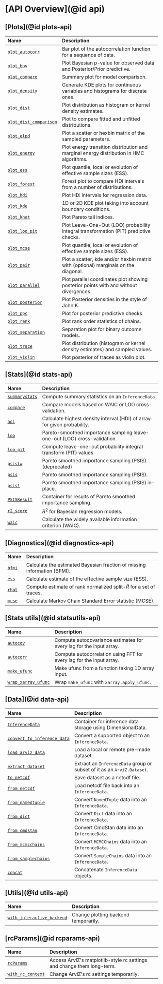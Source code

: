 # [API Overview](@id api)

## [Plots](@id plots-api)

| Name                           | Description                                                                             |
|:------------------------------ |:--------------------------------------------------------------------------------------- |
| [`plot_autocorr`](@ref)        | Bar plot of the autocorrelation function for a sequence of data.                        |
| [`plot_bpv`](@ref)             | Plot Bayesian p-value for observed data and Posterior/Prior predictive.                 |
| [`plot_compare`](@ref)         | Summary plot for model comparison.                                                      |
| [`plot_density`](@ref)         | Generate KDE plots for continuous variables and histograms for discrete ones.           |
| [`plot_dist`](@ref)            | Plot distribution as histogram or kernel density estimates.                             |
| [`plot_dist_comparison`](@ref) | Plot to compare fitted and unfitted distributions.                                      |
| [`plot_elpd`](@ref)            | Plot a scatter or hexbin matrix of the sampled parameters.                              |
| [`plot_energy`](@ref)          | Plot energy transition distribution and marginal energy distribution in HMC algorithms. |
| [`plot_ess`](@ref)             | Plot quantile, local or evolution of effective sample sizes (ESS).                      |
| [`plot_forest`](@ref)          | Forest plot to compare HDI intervals from a number of distributions.                    |
| [`plot_hdi`](@ref)             | Plot HDI intervals for regression data.                                                 |
| [`plot_kde`](@ref)             | 1D or 2D KDE plot taking into account boundary conditions.                              |
| [`plot_khat`](@ref)            | Plot Pareto tail indices.                                                               |
| [`plot_loo_pit`](@ref)         | Plot Leave-One-Out (LOO) probability integral transformation (PIT) predictive checks.   |
| [`plot_mcse`](@ref)            | Plot quantile, local or evolution of effective sample sizes (ESS).                      |
| [`plot_pair`](@ref)            | Plot a scatter, kde and/or hexbin matrix with (optional) marginals on the diagonal.     |
| [`plot_parallel`](@ref)        | Plot parallel coordinates plot showing posterior points with and without divergences.   |
| [`plot_posterior`](@ref)       | Plot Posterior densities in the style of John K.                                        |
| [`plot_ppc`](@ref)             | Plot for posterior predictive checks.                                                   |
| [`plot_rank`](@ref)            | Plot rank order statistics of chains.                                                   |
| [`plot_separation`](@ref)      | Separation plot for binary outcome models.                                              |
| [`plot_trace`](@ref)           | Plot distribution (histogram or kernel density estimates) and sampled values.           |
| [`plot_violin`](@ref)          | Plot posterior of traces as violin plot.                                                |

## [Stats](@id stats-api)

| Name                   | Description                                                               |
|:---------------------- |:------------------------------------------------------------------------- |
| [`summarystats`](@ref) | Compute summary statistics on an `InferenceData`                          |
| [`compare`](@ref)      | Compare models based on WAIC or LOO cross-validation.                     |
| [`hdi`](@ref)          | Calculate highest density interval (HDI) of array for given probability.  |
| [`loo`](@ref)          | Pareto-smoothed importance sampling leave-one-out (LOO) cross-validation. |
| [`loo_pit`](@ref)      | Compute leave-one-out probability integral transform (PIT) values.        |
| [`psislw`](@ref)       | Pareto smoothed importance sampling (PSIS). (deprecated)                  |
| [`psis`](@ref)         | Pareto smoothed importance sampling (PSIS).                               |
| [`psis!`](@ref)        | Pareto smoothed importance sampling (PSIS) in-place.                      |
| [`PSISResult`](@ref)    | Container for results of Pareto smoothed importance sampling.            |
| [`r2_score`](@ref)     | $R^2$ for Bayesian regression models.                                     |
| [`waic`](@ref)         | Calculate the widely available information criterion (WAIC).              |

## [Diagnostics](@id diagnostics-api)

| Name           | Description                                                              |
|:-------------- |:------------------------------------------------------------------------ |
| [`bfmi`](@ref) | Calculate the estimated Bayesian fraction of missing information (BFMI). |
| [`ess`](@ref)  | Calculate estimate of the effective sample size (ESS).                   |
| [`rhat`](@ref) | Compute estimate of rank normalized split-$\hat{R}$ for a set of traces. |
| [`mcse`](@ref) | Calculate Markov Chain Standard Error statistic (MCSE).                  |

## [Stats utils](@id statsutils-api)

| Name                        | Description                                                          |
|:--------------------------- |:-------------------------------------------------------------------- |
| [`autocov`](@ref)           | Compute autocovariance estimates for every lag for the input array.  |
| [`autocorr`](@ref)          | Compute autocorrelation using FFT for every lag for the input array. |
| [`make_ufunc`](@ref)        | Make ufunc from a function taking 1D array input.                    |
| [`wrap_xarray_ufunc`](@ref) | Wrap `make_ufunc` with `xarray.apply_ufunc`.                         |

## [Data](@id data-api)

| Name                                | Description                                                             |
|:----------------------------------- |:----------------------------------------------------------------------- |
| [`InferenceData`](@ref)             | Container for inference data storage using DimensionalData.             |
| [`convert_to_inference_data`](@ref) | Convert a supported object to an `InferenceData`.                       |
| [`load_arviz_data`](@ref)           | Load a local or remote pre-made dataset.                                |
| [`extract_dataset`](@ref)           | Extract an `InferenceData` group or subset of it as an `ArviZ.Dataset`. |
| [`to_netcdf`](@ref)                 | Save dataset as a netcdf file.                                          |
| [`from_netcdf`](@ref)               | Load netcdf file back into an `InferenceData`.                          |
| [`from_namedtuple`](@ref)           | Convert `NamedTuple` data into an `InferenceData`.                      |
| [`from_dict`](@ref)                 | Convert `Dict` data into an `InferenceData`.                            |
| [`from_cmdstan`](@ref)              | Convert CmdStan data into an `InferenceData`.                           |
| [`from_mcmcchains`](@ref)           | Convert `MCMCChains` data into an `InferenceData`.                      |
| [`from_samplechains`](@ref)         | Convert `SampleChains` data into an `InferenceData`.                    |
| [`concat`](@ref)                    | Concatenate `InferenceData` objects.                                    |

## [Utils](@id utils-api)

| Name                               | Description                          |
|:---------------------------------- |:------------------------------------ |
| [`with_interactive_backend`](@ref) | Change plotting backend temporarily. |

## [rcParams](@id rcparams-api)

| Name                      | Description                                                            |
|:------------------------- |:---------------------------------------------------------------------- |
| [`rcParams`](@ref)        | Access ArviZ's matplotlib-style rc settings and change them long-term. |
| [`with_rc_context`](@ref) | Change ArviZ's rc settings temporarily.                                |

